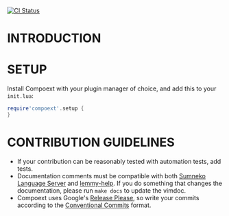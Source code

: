 [![CI Status](https://github.com/idanarye/nvim-compoext/workflows/CI/badge.svg)](https://github.com/idanarye/nvim-compoext/actions)

INTRODUCTION
============

SETUP
=====

Install Compoext with your plugin manager of choice, and add this to your `init.lua`:

```lua
require'compoext'.setup {
}
```

CONTRIBUTION GUIDELINES
=======================

* If your contribution can be reasonably tested with automation tests, add tests.
* Documentation comments must be compatible with both [Sumneko Language Server](https://github.com/sumneko/lua-language-server/wiki/Annotations) and [lemmy-help](https://github.com/numToStr/lemmy-help/blob/master/emmylua.md). If you do something that changes the documentation, please run `make docs` to update the vimdoc.
* Compoext uses Google's [Release Please](https://github.com/googleapis/release-please), so write your commits according to the [Conventional Commits](https://www.conventionalcommits.org/en/v1.0.0/) format.
